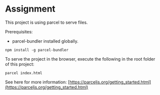 # Assignment

This project is using parcel to serve files.

Prerequisites:
* parcel-bundler installed globally.

```
npm install -g parcel-bundler
```

To serve the project in the browser, execute the following in the root folder of this project:

```
parcel index.html
```

See here for more information: [https://parceljs.org/getting_started.html](https://parceljs.org/getting_started.html)
